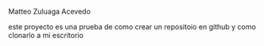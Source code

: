 Matteo Zuluaga Acevedo

este proyecto es una prueba de como crear un repositoio en github y como clonarlo a mi escritorio